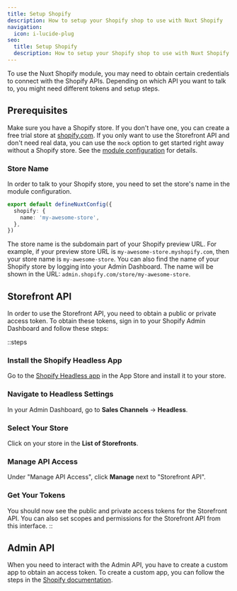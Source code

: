 ```yaml
---
title: Setup Shopify
description: How to setup your Shopify shop to use with Nuxt Shopify
navigation:
  icon: i-lucide-plug
seo:
  title: Setup Shopify
  description: How to setup your Shopify shop to use with Nuxt Shopify
---
```


To use the Nuxt Shopify module, you may need to obtain certain credentials to connect with the Shopify APIs.
Depending on which API you want to talk to, you might need different tokens and setup steps.

## Prerequisites

Make sure you have a Shopify store.
If you don't have one, you can create a free trial store at [shopify.com](https://www.shopify.com).
If you only want to use the Storefront API and don't need real data, you can use the `mock` option
to get started right away without a Shopify store. See the [module configuration](/essentials/configuration) for details.

### Store Name

In order to talk to your Shopify store, you need to set the store's name in the module configuration.

```ts [nuxt.config.ts]
export default defineNuxtConfig({
  shopify: {
    name: 'my-awesome-store',
  },
})
```

The store name is the subdomain part of your Shopify preview URL. For example, if your preview store URL is `my-awesome-store.myshopify.com`, then your store name is `my-awesome-store`.
You can also find the name of your Shopify store by logging into your Admin Dashboard.
The name will be shown in the URL: `admin.shopify.com/store/my-awesome-store`.

## Storefront API

In order to use the Storefront API, you need to obtain a public or private access token.
To obtain these tokens, sign in to your Shopify Admin Dashboard and follow these steps:

::steps
### Install the Shopify Headless App

Go to the [Shopify Headless app](https://apps.shopify.com/headless) in the App Store and install it to your store.

### Navigate to Headless Settings

In your Admin Dashboard, go to **Sales Channels** → **Headless**.

### Select Your Store

Click on your store in the **List of Storefronts**.

### Manage API Access

Under "Manage API Access", click **Manage** next to "Storefront API".

### Get Your Tokens

You should now see the public and private access tokens for the Storefront API.
You can also set scopes and permissions for the Storefront API from this interface.
::

## Admin API

When you need to interact with the Admin API, you have to create a custom app to obtain an access token.
To create a custom app, you can follow the steps in the [Shopify documentation](https://help.shopify.com/en/manual/apps/app-types/custom-apps).
